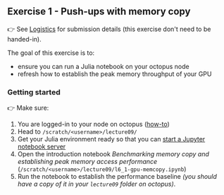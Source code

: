 <!--This file was generated, do not modify it.-->
## Exercise 1 - **Push-ups with memory copy**

👉 See [Logistics](/logistics/#submission) for submission details (this exercise don't need to be handed-in).

The goal of this exercise is to:
- ensure you can run a Julia notebook on your octopus node
- refresh how to establish the peak memory throughput of your GPU

### Getting started

👉 Make sure:
1. You are logged-in to your node on octopus ([how-to](/software_install/#login_to_your_node))
2. Head to `/scratch/<username>/lecture09/`
3. Get your Julia environment ready so that you can [start a Jupyter notebook server](/software_install/#running_a_jupyter_notebook)
4. Open the introduction notebook *Benchmarking memory copy and establishing peak memory access performance* (`/scratch/<username>/lecture09/l6_1-gpu-memcopy.ipynb`)
5. Run the notebook to establish the performance baseline *(you should have a copy of it in your `lecture09` folder on octopus)*.


